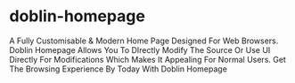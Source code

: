 # doblin-homepage
A Fully Customisable &amp; Modern Home Page Designed For Web Browsers. Doblin Homepage Allows You To DIrectly Modify The Source Or Use UI Directly For Modifications Which Makes It Appealing For Normal Users. Get The Browsing Experience By Today With Doblin Homepage
